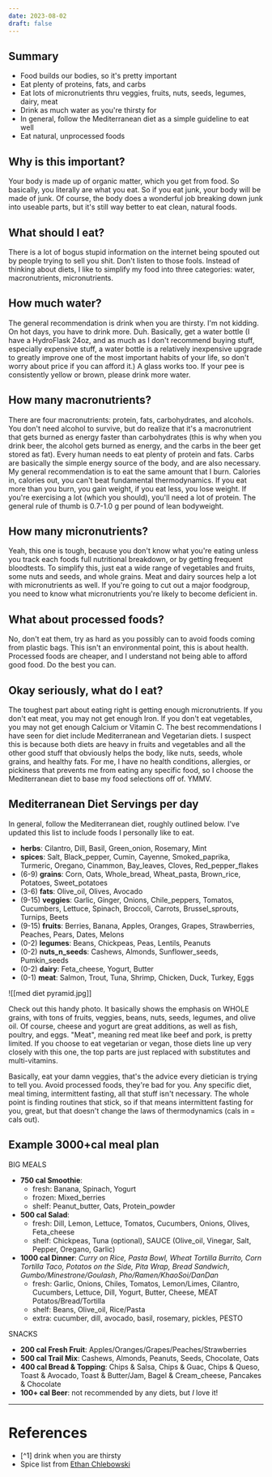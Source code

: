 ```yaml
---
date: 2023-08-02
draft: false
---
```

## Summary
- Food builds our bodies, so it's pretty important
- Eat plenty of proteins, fats, and carbs
- Eat lots of micronutrients thru veggies, fruits, nuts, seeds, legumes, dairy, meat
- Drink as much water as you're thirsty for
- In general, follow the Mediterranean diet as a simple guideline to eat well
- Eat natural, unprocessed foods
## Why is this important?
Your body is made up of organic matter, which you get from food. So basically, you literally are what you eat. So if you eat junk, your body will be made of junk. Of course, the body does a wonderful job breaking down junk into useable parts, but it's still way better to eat clean, natural foods.
## What should I eat?
There is a lot of bogus stupid information on the internet being spouted out by people trying to sell you shit. Don't listen to those fools. Instead of thinking about diets, I like to simplify my food into three categories: water, macronutrients, micronutrients.
## How much water?
The general recommendation is drink when you are thirsty. I'm not kidding. On hot days, you have to drink more. Duh. Basically, get a water bottle (I have a HydroFlask 24oz, and as much as I don't recommend buying stuff, especially expensive stuff, a water bottle is a relatively inexpensive upgrade to greatly improve one of the most important habits of your life, so don't worry about price if you can afford it.) A glass works too. If your pee is consistently yellow or brown, please drink more water.
## How many macronutrients?
There are four macronutrients: protein, fats, carbohydrates, and alcohols. You don't need alcohol to survive, but do realize that it's a macronutrient that gets burned as energy faster than carbohydrates (this is why when you drink beer, the alcohol gets burned as energy, and the carbs in the beer get stored as fat). Every human needs to eat plenty of protein and fats. Carbs are basically the simple energy source of the body, and are also necessary. My general recommendation is to eat the same amount that I burn. Calories in, calories out, you can't beat fundamental thermodynamics. If you eat more than you burn, you gain weight, if you eat less, you lose weight. If you're exercising a lot (which you should), you'll need a lot of protein. The general rule of thumb is 0.7-1.0 g per pound of lean bodyweight.
## How many micronutrients?
Yeah, this one is tough, because you don't know what you're eating unless you track each foods full nutritional breakdown, or by getting frequent bloodtests. To simplify this, just eat a wide range of vegetables and fruits, some nuts and seeds, and whole grains. Meat and dairy sources help a lot with micronutrients as well. If you're going to cut out a major foodgroup, you need to know what micronutrients you're likely to become deficient in.
## What about processed foods?
No, don't eat them, try as hard as you possibly can to avoid foods coming from plastic bags. This isn't an environmental point, this is about health. Processed foods are cheaper, and I understand not being able to afford good food. Do the best you can.
## Okay seriously, what do I eat?
The toughest part about eating right is getting enough micronutrients. If you don't eat meat, you may not get enough Iron. If you don't eat vegetables, you may not get enough Calcium or Vitamin C. The best recommendations I have seen for diet include Mediterranean and Vegetarian diets. I suspect this is because both diets are heavy in fruits and vegetables and all the other good stuff that obviously helps the body, like nuts, seeds, whole grains, and healthy fats. For me, I have no health conditions, allergies, or pickiness that prevents me from eating any specific food, so I choose the Mediterranean diet to base my food selections off of. YMMV.
## Mediterranean Diet Servings per day
In general, follow the Mediterranean diet, roughly outlined below. I've updated this list to include foods I personally like to eat. 
- **herbs**: Cilantro, Dill, Basil, Green_onion, Rosemary, Mint
- **spices**: Salt, Black_pepper, Cumin, Cayenne, Smoked_paprika, Turmeric, Oregano, Cinammon, Bay_leaves, Cloves, Red_pepper_flakes
- (6-9) **grains**: Corn, Oats, Whole_bread, Wheat_pasta, Brown_rice, Potatoes, Sweet_potatoes
- (3-6) **fats**: Olive_oil, Olives, Avocado
- (9-15) **veggies**: Garlic, Ginger, Onions, Chile_peppers, Tomatos, Cucumbers, Lettuce, Spinach, Broccoli, Carrots, Brussel_sprouts, Turnips, Beets
- (9-15) **fruits**: Berries, Banana, Apples, Oranges, Grapes, Strawberries, Peaches, Pears, Dates, Melons
- (0-2) **legumes**: Beans, Chickpeas, Peas, Lentils, Peanuts
- (0-2) **nuts_n_seeds**: Cashews, Almonds, Sunflower_seeds, Pumkin_seeds
- (0-2) **dairy**: Feta_cheese, Yogurt, Butter
- (0-1) **meat**: Salmon, Trout, Tuna, Shrimp, Chicken, Duck, Turkey, Eggs

![[med diet pyramid.jpg]]

Check out this handy photo. It basically shows the emphasis on WHOLE grains, with tons of fruits, veggies, beans, nuts, seeds, legumes, and olive oil. Of course, cheese and yogurt are great additions, as well as fish, poultry, and eggs. "Meat", meaning red meat like beef and pork, is pretty limited. If you choose to eat vegetarian or vegan, those diets line up very closely with this one, the top parts are just replaced with substitutes and multi-vitamins.

Basically, eat your damn veggies, that's the advice every dietician is trying to tell you. Avoid processed foods, they're bad for you. Any specific diet, meal timing, intermittent fasting, all that stuff isn't necessary. The whole point is finding routines that stick, so if that means intermittent fasting for you, great, but that doesn't change the laws of thermodynamics (cals in = cals out).

## Example 3000+cal meal plan
BIG MEALS
- **750 cal Smoothie**: 
	- fresh: Banana, Spinach, Yogurt
	- frozen: Mixed_berries
	- shelf: Peanut_butter, Oats, Protein_powder
- **500 cal Salad**: 
	- fresh: Dill, Lemon, Lettuce, Tomatos, Cucumbers, Onions, Olives, Feta_cheese 
	- shelf: Chickpeas, Tuna (optional), SAUCE (Olive_oil, Vinegar, Salt, Pepper, Oregano, Garlic)
- **1000 cal Dinner**: *Curry on Rice, Pasta Bowl, Wheat Tortilla Burrito, Corn Tortilla Taco, Potatos on the Side, Pita Wrap, Bread Sandwich*, *Gumbo/Minestrone/Goulash*, *Pho/Ramen/KhaoSoi/DanDan*
	- fresh: Garlic, Onions, Chiles, Tomatos, Lemon/Limes, Cilantro, Cucumbers, Lettuce, Dill, Yogurt, Butter, Cheese, MEAT Potatos/Bread/Tortilla
	- shelf: Beans, Olive_oil, Rice/Pasta
	- extra: cucumber, dill, avocado, basil, rosemary, pickles, PESTO

SNACKS
- **200 cal Fresh Fruit**: Apples/Oranges/Grapes/Peaches/Strawberries
- **500 cal Trail Mix**: Cashews, Almonds, Peanuts, Seeds, Chocolate, Oats
- **400 cal Bread & Topping**: Chips & Salsa, Chips & Guac, Chips & Queso, Toast & Avocado, Toast & Butter/Jam, Bagel & Cream_cheese, Pancakes & Chocolate
- **100+ cal Beer**: not recommended by any diets, but *I* love it!

---
# References
- [^1] drink when you are thirsty
- Spice list from [Ethan Chlebowski](https://ethanchlebowski.notion.site/193d784bc3db43e59cc76188c0b858c2?v=d1989f5ed746444d813c98a158900f0c)

